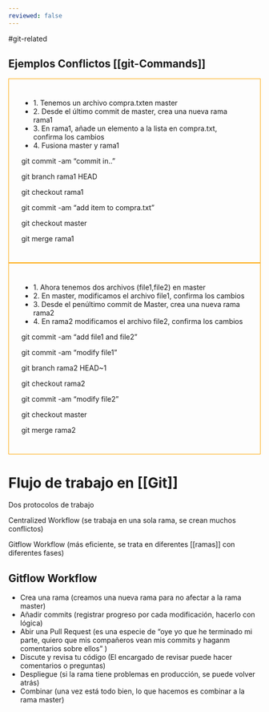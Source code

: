 ```yaml
---
reviewed: false
---
```

#git-related 
## Ejemplos Conflictos [[git-Commands]]
<div style="border: 1px solid orange; padding : 25px"> 
<ul>
<li>	1.  Tenemos un archivo compra.txten master</li>
<li>	2.  Desde el último commit de master, crea una nueva rama rama1 </li>	
<li>	3.  En rama1, añade un elemento a la lista en compra.txt, confirma los cambios </li>	
<li>	4.  Fusiona master y rama1 </li>	
</ul>

<p>git commit -am “commit in..”</p>

<p>git branch rama1 HEAD</p>

<p>git checkout rama1</p>

<p>git commit -am “add item to compra.txt”</p>

<p>git checkout master</p>

<p>git merge rama1</p></div>

<div style="border: 1px solid orange; padding : 25px"> 
<ul>
<li>	1.  Ahora tenemos dos archivos (file1,file2) en master</li>
<li>	2. En master, modificamos el archivo file1, confirma los cambios</li>	
<li>	3.  Desde el penúltimo commit de Master, crea una nueva rama rama2 </li>	
<li>	4.  En rama2 modificamos el archivo file2, confirma los cambios </li>	
</ul>

<p>git commit -am “add file1 and file2”</p>

<p>git commit -am “modify file1”</p>

<p>git branch rama2 HEAD~1</p>

<p>git checkout rama2</p>

<p>git commit -am “modify file2”</p>
<p>git checkout master</p>

<p>git merge rama2</p></div>


# Flujo de trabajo en [[Git]]

Dos protocolos de trabajo

Centralized Workflow (se trabaja en una sola rama, se crean muchos conflictos)

Gitflow Workflow (más eficiente, se trata en diferentes [[ramas]] con diferentes fases)

## Gitflow Workflow

-   Crea una rama (creamos una nueva rama para no afectar a la rama master)
-   Añadir commits (registrar progreso por cada modificación, hacerlo con lógica)
-   Abir una Pull Request (es una especie de “oye yo que he terminado mi parte, quiero que mis compañeros vean mis commits y haganm comentarios sobre ellos” )
-   Discute y revisa tu código (El encargado de revisar puede hacer comentarios o preguntas)
-   Despliegue (si la rama tiene problemas en producción, se puede volver atrás)
-   Combinar (una vez está todo bien, lo que hacemos es combinar a la rama master)
